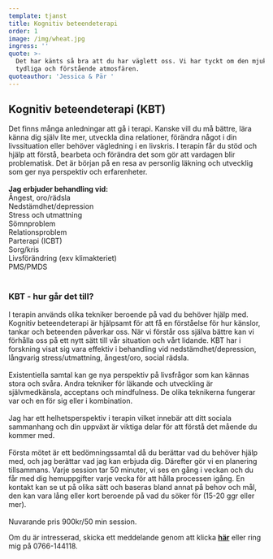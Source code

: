 ```yaml
---
template: tjanst
title: Kognitiv beteendeterapi
order: 1
image: /img/wheat.jpg
ingress: ''
quote: >-
  Det har känts så bra att du har väglett oss. Vi har tyckt om den mjuka,
  tydliga och förstående atmosfären.
quoteauthor: 'Jessica & Pär '
---
```

## **Kognitiv beteendeterapi (KBT)**

Det finns många anledningar att gå i terapi. Kanske vill du må bättre, lära känna dig själv lite mer, utveckla dina relationer, förändra något i din livssituation eller behöver vägledning i en livskris. I terapin får du stöd och hjälp att förstå, bearbeta och förändra det som gör att vardagen blir problematisk. Det är början på en resa av personlig läkning och utvecklig som ger nya perspektiv och erfarenheter.<br/><br/> **Jag erbjuder behandling vid:** <br/>Ångest, oro/rädsla<br/>Nedstämdhet/depression<br/>Stress och utmattning<br/>Sömnproblem<br/>Relationsproblem<br/>Parterapi (ICBT)<br/>Sorg/kris<br/>Livsförändring (exv klimakteriet)<br/>PMS/PMDS<br/><br/>

### **KBT - hur går det till?**

I terapin används olika tekniker beroende på vad du behöver hjälp med. Kognitiv beteendeterapi är hjälpsamt för att få en förståelse för hur känslor, tankar och beteenden påverkar oss. När vi förstår oss själva bättre kan vi förhålla oss på ett nytt sätt till vår situation och vårt lidande. KBT har i forskning visat sig vara effektiv i behandling vid nedstämdhet/depression, långvarig stress/utmattning, ångest/oro, social rädsla. <br></br>Existentiella samtal kan ge nya perspektiv på livsfrågor som kan kännas stora och svåra. Andra tekniker för läkande och utveckling är självmedkänsla, acceptans och mindfulness. De olika teknikerna fungerar var och en för sig eller i kombination.<br></br>Jag har ett helhetsperspektiv i terapin vilket innebär att ditt sociala sammanhang och din uppväxt är viktiga delar för att förstå det mående du kommer med.<br/><br/>Första mötet är ett bedömningssamtal då du berättar vad du behöver hjälp med, och jag berättar vad jag kan erbjuda dig. Därefter gör vi en planering tillsammans. Varje session tar 50 minuter, vi ses en gång i veckan och du får med dig hemuppgifter varje vecka för att hålla processen igång. En kontakt kan se ut på olika sätt och baseras bland annat på behov och mål, den kan vara lång eller kort beroende på vad du söker för (15-20 ggr eller mer). <br></br>Nuvarande pris 900kr/50 min session.

Om du är intresserad, skicka ett meddelande genom att klicka **[här](https://dinrytm.se/kontakt)** eller ring mig på 0766-144118.